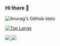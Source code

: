 ### Hi there 👋
   
![Anurag's GitHub stats](https://github-readme-stats.vercel.app/api?username=shenbengit&show_icons=true)    

[![Top Langs](https://github-readme-stats.vercel.app/api/top-langs/?username=shenbengit)](https://github.com/anuraghazra/github-readme-stats)

<p>
  <a href="https://juejin.cn/user/1626932938291463/posts">
    <img src="https://img.shields.io/badge/🔥%20掘金-brightness.svg" />
  </a>
  <a href="https://www.jianshu.com/u/d5dd68471785">
    <img src="https://img.shields.io/badge/🔥%20简书-brightness.svg" />
  </a>
</p>
